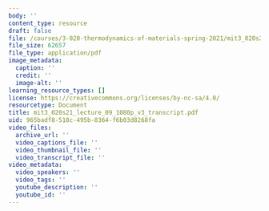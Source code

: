 ```yaml
---
body: ''
content_type: resource
draft: false
file: /courses/3-020-thermodynamics-of-materials-spring-2021/mit3_020s21_lecture_09_1080p_v3_transcript.pdf
file_size: 62657
file_type: application/pdf
image_metadata:
  caption: ''
  credit: ''
  image-alt: ''
learning_resource_types: []
license: https://creativecommons.org/licenses/by-nc-sa/4.0/
resourcetype: Document
title: mit3_020s21_lecture_09_1080p_v3_transcript.pdf
uid: 965badf8-518c-495b-8364-f6b03d8268fa
video_files:
  archive_url: ''
  video_captions_file: ''
  video_thumbnail_file: ''
  video_transcript_file: ''
video_metadata:
  video_speakers: ''
  video_tags: ''
  youtube_description: ''
  youtube_id: ''
---
```

